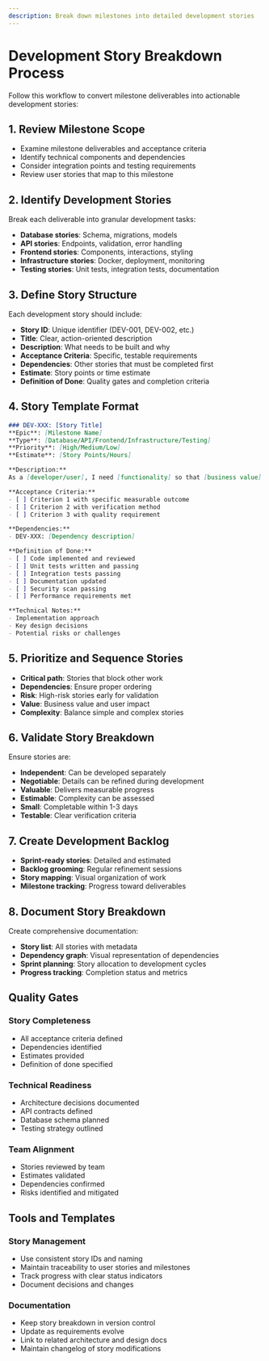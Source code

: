 ```yaml
---
description: Break down milestones into detailed development stories
---
```


# Development Story Breakdown Process

Follow this workflow to convert milestone deliverables into actionable development stories:

## 1. Review Milestone Scope
- Examine milestone deliverables and acceptance criteria
- Identify technical components and dependencies
- Consider integration points and testing requirements
- Review user stories that map to this milestone

## 2. Identify Development Stories
Break each deliverable into granular development tasks:
- **Database stories**: Schema, migrations, models
- **API stories**: Endpoints, validation, error handling
- **Frontend stories**: Components, interactions, styling
- **Infrastructure stories**: Docker, deployment, monitoring
- **Testing stories**: Unit tests, integration tests, documentation

## 3. Define Story Structure
Each development story should include:
- **Story ID**: Unique identifier (DEV-001, DEV-002, etc.)
- **Title**: Clear, action-oriented description
- **Description**: What needs to be built and why
- **Acceptance Criteria**: Specific, testable requirements
- **Dependencies**: Other stories that must be completed first
- **Estimate**: Story points or time estimate
- **Definition of Done**: Quality gates and completion criteria

## 4. Story Template Format
```markdown
### DEV-XXX: [Story Title]
**Epic**: [Milestone Name]
**Type**: [Database/API/Frontend/Infrastructure/Testing]
**Priority**: [High/Medium/Low]
**Estimate**: [Story Points/Hours]

**Description:**
As a [developer/user], I need [functionality] so that [business value].

**Acceptance Criteria:**
- [ ] Criterion 1 with specific measurable outcome
- [ ] Criterion 2 with verification method
- [ ] Criterion 3 with quality requirement

**Dependencies:**
- DEV-XXX: [Dependency description]

**Definition of Done:**
- [ ] Code implemented and reviewed
- [ ] Unit tests written and passing
- [ ] Integration tests passing
- [ ] Documentation updated
- [ ] Security scan passing
- [ ] Performance requirements met

**Technical Notes:**
- Implementation approach
- Key design decisions
- Potential risks or challenges
```

## 5. Prioritize and Sequence Stories
- **Critical path**: Stories that block other work
- **Dependencies**: Ensure proper ordering
- **Risk**: High-risk stories early for validation
- **Value**: Business value and user impact
- **Complexity**: Balance simple and complex stories

## 6. Validate Story Breakdown
Ensure stories are:
- **Independent**: Can be developed separately
- **Negotiable**: Details can be refined during development
- **Valuable**: Delivers measurable progress
- **Estimable**: Complexity can be assessed
- **Small**: Completable within 1-3 days
- **Testable**: Clear verification criteria

## 7. Create Development Backlog
- **Sprint-ready stories**: Detailed and estimated
- **Backlog grooming**: Regular refinement sessions
- **Story mapping**: Visual organization of work
- **Milestone tracking**: Progress toward deliverables

## 8. Document Story Breakdown
Create comprehensive documentation:
- **Story list**: All stories with metadata
- **Dependency graph**: Visual representation of dependencies
- **Sprint planning**: Story allocation to development cycles
- **Progress tracking**: Completion status and metrics

## Quality Gates

### Story Completeness
- All acceptance criteria defined
- Dependencies identified
- Estimates provided
- Definition of done specified

### Technical Readiness
- Architecture decisions documented
- API contracts defined
- Database schema planned
- Testing strategy outlined

### Team Alignment
- Stories reviewed by team
- Estimates validated
- Dependencies confirmed
- Risks identified and mitigated

## Tools and Templates

### Story Management
- Use consistent story IDs and naming
- Maintain traceability to user stories and milestones
- Track progress with clear status indicators
- Document decisions and changes

### Documentation
- Keep story breakdown in version control
- Update as requirements evolve
- Link to related architecture and design docs
- Maintain changelog of story modifications
